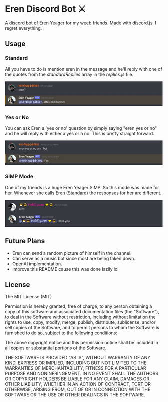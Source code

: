 # Eren Discord Bot ⚔️

A discord bot of Eren Yeager for my weeb friends. Made with discord.js. I regret everything.

## Usage

### Standard

All you have to do is mention eren in the message and he'll reply with one of the quotes from the _standardReplies_ array in the _replies.js_ file.

<img src='./screenshots/2.jpg'>

### Yes or No

You can ask Eren a 'yes or no' question by simply saying "eren yes or no" and he will reply with either a yes or a no. This is pretty straight forward.

<img src='./screenshots/1.jpg'>

### SIMP Mode

One of my friends is a huge Eren Yeager SIMP. So this mode was made for her. Whenever she calls Eren (Standard) the responses for her are different.

<img src='./screenshots/3.jpg'>

## Future Plans

<ul>
    <li>Eren can send a random picture of himself in the channel.</li>
    <li>Can serve as a music bot since most are being taken down.</li>
    <li>OpenAI implementation.</li>
    <li>Improve this README cause this was done lazily lol</li>
</ul>

## License

The MIT License (MIT)

Permission is hereby granted, free of charge, to any person obtaining a copy of this software and associated documentation files (the "Software"), to deal in the Software without restriction, including without limitation the rights to use, copy, modify, merge, publish, distribute, sublicense, and/or sell copies of the Software, and to permit persons to whom the Software is furnished to do so, subject to the following conditions:

The above copyright notice and this permission notice shall be included in all copies or substantial portions of the Software.

THE SOFTWARE IS PROVIDED "AS IS", WITHOUT WARRANTY OF ANY KIND, EXPRESS OR IMPLIED, INCLUDING BUT NOT LIMITED TO THE WARRANTIES OF MERCHANTABILITY, FITNESS FOR A PARTICULAR PURPOSE AND NONINFRINGEMENT. IN NO EVENT SHALL THE AUTHORS OR COPYRIGHT HOLDERS BE LIABLE FOR ANY CLAIM, DAMAGES OR OTHER LIABILITY, WHETHER IN AN ACTION OF CONTRACT, TORT OR OTHERWISE, ARISING FROM, OUT OF OR IN CONNECTION WITH THE SOFTWARE OR THE USE OR OTHER DEALINGS IN THE SOFTWARE.
